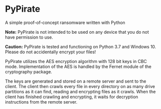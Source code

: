 # PyPirate
A simple proof-of-concept ransomware written with Python

**Note:** PyPirate is not intended to be used on any device that you do not have permission to use.

**Caution:** PyPirate is tested and functioning on Python 3.7 and Windows 10. Please do not accidentally encrypt your files!

PyPirate utilizes the AES encryption algorithm with 128 bit keys in CBC mode. Implementation of the AES is handled by the Fernet module of the cryptography package.

The keys are generated and stored on a remote server and sent to the client. The client then crawls every file in every directory on as many drive partitions as it can find, reading and encrypting files as it crawls. When the client has finished crawling and encrypting, it waits for decryption instructions from the remote server.
